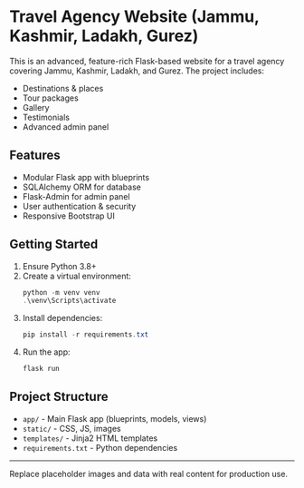 # Travel Agency Website (Jammu, Kashmir, Ladakh, Gurez)

This is an advanced, feature-rich Flask-based website for a travel agency covering Jammu, Kashmir, Ladakh, and Gurez. The project includes:

- Destinations & places
- Tour packages
- Gallery
- Testimonials
- Advanced admin panel

## Features
- Modular Flask app with blueprints
- SQLAlchemy ORM for database
- Flask-Admin for admin panel
- User authentication & security
- Responsive Bootstrap UI

## Getting Started
1. Ensure Python 3.8+
2. Create a virtual environment:
   ```powershell
   python -m venv venv
   .\venv\Scripts\activate
   ```
3. Install dependencies:
   ```powershell
   pip install -r requirements.txt
   ```
4. Run the app:
   ```powershell
   flask run
   ```

## Project Structure
- `app/` - Main Flask app (blueprints, models, views)
- `static/` - CSS, JS, images
- `templates/` - Jinja2 HTML templates
- `requirements.txt` - Python dependencies

---
Replace placeholder images and data with real content for production use.
